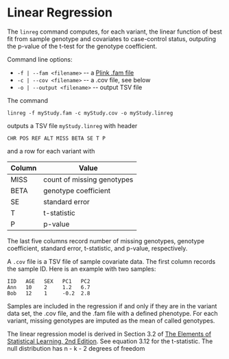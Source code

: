 # Linear Regression

The `linreg` command computes, for each variant, the linear function of best fit from sample genotype and covariates to
case-control status, outputing the p-value of the t-test for the genotype coefficient.

Command line options:
 - `-f | --fam <filename>` -- a [Plink .fam file](https://www.cog-genomics.org/plink2/formats#fam)
 - `-c | --cov <filename>` -- a .cov file, see below
 - `-o | --output <filename>` -- output TSV file

The command
```
linreg -f myStudy.fam -c myStudy.cov -o myStudy.linreg
```
outputs a TSV file `myStudy.linreg` with header

`CHR POS REF ALT MISS BETA SE T P`

and a row for each variant with

Column | Value
---|---
MISS | count of missing genotypes
BETA | genotype coefficient
SE | standard error
T | t-statistic
P | p-value


The last five columns record number of missing genotypes, genotype coefficient, standard error, t-statistic, and p-value, respectively.

A `.cov` file is a TSV file of sample covariate data. The first column records the sample ID. Here is an example with two samples:

```
IID   AGE   SEX   PC1   PC2
Ann   10    2     1.2   6.7
Bob   12    1     -0.2  2.8
```


Samples are included in the regression if and only if they are in the variant data set, the .cov file, and the .fam file with a defined phenotype. For each variant, missing genotypes are imputed as the mean of called genotypes.

The linear regression model is derived in Section 3.2 of [The Elements of Statistical Learning, 2nd Edition](https://web.stanford.edu/~hastie/local.ftp/Springer/OLD/ESLII_print4.pdf). See equation 3.12 for the t-statistic. The null distribution has n - k - 2 degrees of freedom